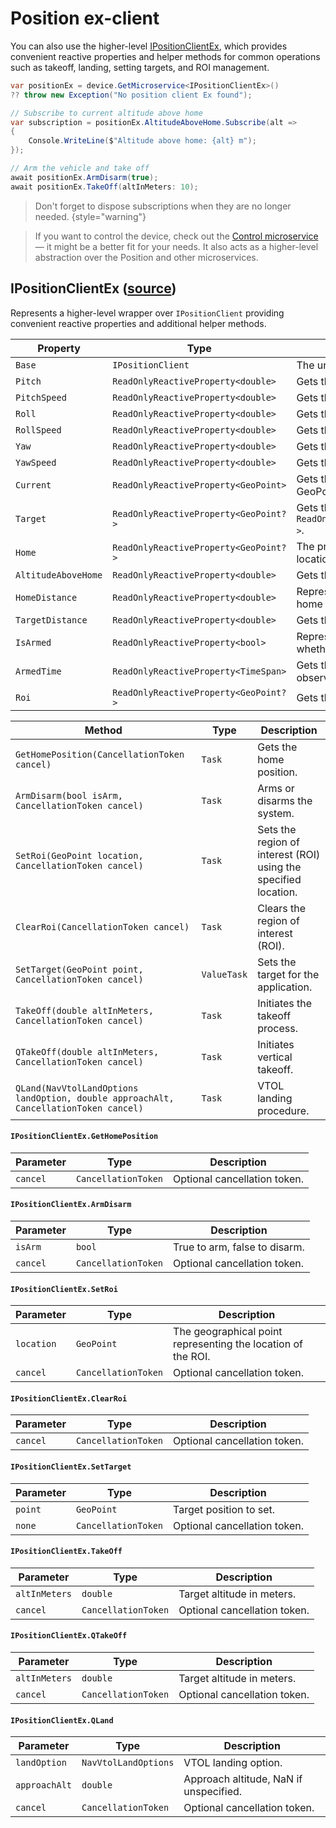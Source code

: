 # Position ex-client

You can also use the higher-level [IPositionClientEx](#ipositionclientex-source),
which provides convenient reactive properties and helper methods for common operations such as
takeoff, landing, setting targets, and ROI management.

```C#
var positionEx = device.GetMicroservice<IPositionClientEx>()
?? throw new Exception("No position client Ex found");

// Subscribe to current altitude above home
var subscription = positionEx.AltitudeAboveHome.Subscribe(alt =>
{
    Console.WriteLine($"Altitude above home: {alt} m");
});

// Arm the vehicle and take off
await positionEx.ArmDisarm(true);
await positionEx.TakeOff(altInMeters: 10);
```

>Don't forget to dispose subscriptions when they are no longer needed.
{style="warning"}

>If you want to control the device, check out the [Control microservice](Control.md) — it might be a better fit for your needs.
>It also acts as a higher-level abstraction over the Position and other microservices.

## IPositionClientEx ([source](https://github.com/asv-soft/asv-mavlink/tree/main/src/Asv.Mavlink/Microservices/Position/Client/Ex/IPositionClientEx.cs#L14))

Represents a higher-level wrapper over `IPositionClient` providing convenient reactive properties and additional helper methods.

| Property                                                                             | Type                                  | Description                                                          |
|--------------------------------------------------------------------------------------|---------------------------------------|----------------------------------------------------------------------|
| `Base`                                                                               | `IPositionClient`                     | The underlying base client.                                          |
| `Pitch`                                                                              | `ReadOnlyReactiveProperty<double>`    | Gets the pitch value.                                                |
| `PitchSpeed`                                                                         | `ReadOnlyReactiveProperty<double>`    | Gets the pitch speed property.                                       |
| `Roll`                                                                               | `ReadOnlyReactiveProperty<double>`    | Gets the roll value of the object.                                   |
| `RollSpeed`                                                                          | `ReadOnlyReactiveProperty<double>`    | Gets the roll speed value.                                           |
| `Yaw`                                                                                | `ReadOnlyReactiveProperty<double>`    | Gets the yaw value.                                                  |
| `YawSpeed`                                                                           | `ReadOnlyReactiveProperty<double>`    | Gets the yaw speed.                                                  |
| `Current`                                                                            | `ReadOnlyReactiveProperty<GeoPoint>`  | Gets the current value of type GeoPoint.                             |
| `Target`                                                                             | `ReadOnlyReactiveProperty<GeoPoint?>` | Gets the target value of type `ReadOnlyReactiveProperty<GeoPoint?>`. |
| `Home`                                                                               | `ReadOnlyReactiveProperty<GeoPoint?>` | The property representing the home location.                         |
| `AltitudeAboveHome`                                                                  | `ReadOnlyReactiveProperty<double>`    | Gets the altitude above home.                                        |
| `HomeDistance`                                                                       | `ReadOnlyReactiveProperty<double>`    | Represents the distance from a home location.                        |
| `TargetDistance`                                                                     | `ReadOnlyReactiveProperty<double>`    | Gets the target distance.                                            |
| `IsArmed`                                                                            | `ReadOnlyReactiveProperty<bool>`      | Represents a property that indicates whether the object is armed.    |
| `ArmedTime`                                                                          | `ReadOnlyReactiveProperty<TimeSpan>`  | Gets the armed time as an observable value of type TimeSpan.         |
| `Roi`                                                                                | `ReadOnlyReactiveProperty<GeoPoint?>` | Gets the Roi property.                                               |

| Method                                                                               | Type                                  | Description                                                          |
|--------------------------------------------------------------------------------------|---------------------------------------|----------------------------------------------------------------------|
| `GetHomePosition(CancellationToken cancel)`                                          | `Task`                                | Gets the home position.                                              |
| `ArmDisarm(bool isArm, CancellationToken cancel)`                                    | `Task`                                | Arms or disarms the system.                                          |
| `SetRoi(GeoPoint location, CancellationToken cancel)`                                | `Task`                                | Sets the region of interest (ROI) using the specified location.      |
| `ClearRoi(CancellationToken cancel)`                                                 | `Task`                                | Clears the region of interest (ROI).                                 |
| `SetTarget(GeoPoint point, CancellationToken cancel)`                                | `ValueTask`                           | Sets the target for the application.                                 |
| `TakeOff(double altInMeters, CancellationToken cancel)`                              | `Task`                                | Initiates the takeoff process.                                       |
| `QTakeOff(double altInMeters, CancellationToken cancel)`                             | `Task`                                | Initiates vertical takeoff.                                          |
| `QLand(NavVtolLandOptions landOption, double approachAlt, CancellationToken cancel)` | `Task`                                | VTOL landing procedure.                                              |

#### `IPositionClientEx.GetHomePosition`
| Parameter | Type                | Description                   |
|-----------|---------------------|-------------------------------|
| `cancel`  | `CancellationToken` | Optional cancellation token.  |

#### `IPositionClientEx.ArmDisarm`
| Parameter | Type                | Description                   |
|-----------|---------------------|-------------------------------|
| `isArm`   | `bool`              | True to arm, false to disarm. |
| `cancel`  | `CancellationToken` | Optional cancellation token.  |

#### `IPositionClientEx.SetRoi`
| Parameter  | Type                | Description                                                  |
|------------|---------------------|--------------------------------------------------------------|
| `location` | `GeoPoint`          | The geographical point representing the location of the ROI. |
| `cancel`   | `CancellationToken` | Optional cancellation token.                                 |

#### `IPositionClientEx.ClearRoi`
| Parameter | Type                | Description                   |
|-----------|---------------------|-------------------------------|
| `cancel`  | `CancellationToken` | Optional cancellation token.  |

#### `IPositionClientEx.SetTarget`
| Parameter | Type                | Description                  |
|-----------|---------------------|------------------------------|
| `point`   | `GeoPoint`          | Target position to set.      |
| `none`    | `CancellationToken` | Optional cancellation token. |

#### `IPositionClientEx.TakeOff`
| Parameter     | Type                | Description                  |
|---------------|---------------------|------------------------------|
| `altInMeters` | `double`            | Target altitude in meters.   |
| `cancel`      | `CancellationToken` | Optional cancellation token. |

#### `IPositionClientEx.QTakeOff`
| Parameter     | Type                | Description                  |
|---------------|---------------------|------------------------------|
| `altInMeters` | `double`            | Target altitude in meters.   |
| `cancel`      | `CancellationToken` | Optional cancellation token. |

#### `IPositionClientEx.QLand`
| Parameter     | Type                 | Description                            |
|---------------|----------------------|----------------------------------------|
| `landOption`  | `NavVtolLandOptions` | VTOL landing option.                   |
| `approachAlt` | `double`             | Approach altitude, NaN if unspecified. |
| `cancel`      | `CancellationToken`  | Optional cancellation token.           |
